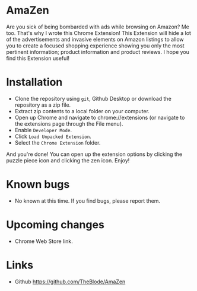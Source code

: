 # AmaZen
Are you sick of being bombarded with ads while browsing on Amazon? Me too. That's why I wrote this Chrome Extension! This Extension will hide a lot of the advertisements and invasive elements on Amazon listings to allow you to create a focused shopping experience showing you only the most pertinent information; product information and product reviews. I hope you find this Extension useful!

# Installation
- Clone the repository using `git`, Github Desktop or download the repository as a zip file.
- Extract zip contents to a local folder on your computer.
- Open up Chrome and navigate to chrome://extensions (or navigate to the extensions page through the File menu).
- Enable `Developer Mode`.
- Click `Load Unpacked Extension`.
- Select the `Chrome Extension` folder.

And you're done! You can open up the extension options by clicking the puzzle piece icon and clicking the zen icon. Enjoy!

# Known bugs
- No known at this time. If you find bugs, please report them.

# Upcoming changes
- Chrome Web Store link.

# Links
- Github https://github.com/TheBlode/AmaZen